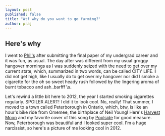```yaml
---
layout: post
published: false
title: "Wtf why do you want to go farming?"
author: praj
---
```

## Here's why
I went to [Phil's](http://www.uwimprint.ca/article/2547-filthy-philthy-phils) after submitting the final paper of my undergrad career and it was fun, as usual. The day after was different from my usual groggy hangover mornings as I was suddenly seized with the need to get over my current state, which, summarized in two words, can be called CITY LIFE. I did not get high, like I usually do to get over my hangover nor did I smoke a cigarette for the oh so sweet heady rush followed by the lingering aroma of burnt tobacco and ash..barfff \s.

Let's rewind a little bit here to 2012, the year I started smoking cigarettes regularly. SPOILER ALERT! I did it to look cool. No, really! That summer, I moved to a town called Peterborough in Ontario, which, btw, is like an hour's bike ride from Omemee, the birthplace of Neil Young! Here's [Harvest Moon](https://www.youtube.com/watch?v=n2MtEsrcTTs) and my favorite cover of this song by [Poolside](https://www.youtube.com/watch?v=suWbFPaVoEA) for good measure. Now, Peterborough was beautiful and I looked super cool. I'm a huge narcissist, so here's a picture of me looking cool in 2012.
